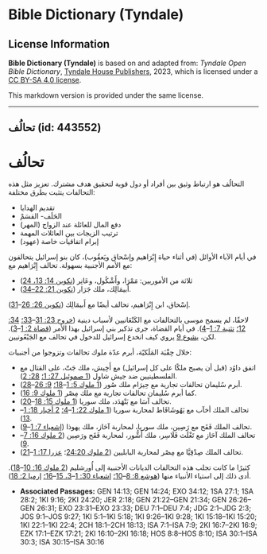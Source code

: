 # Bible Dictionary (Tyndale)

## License Information

**Bible Dictionary (Tyndale)** is based on and adapted from: _Tyndale Open Bible Dictionary_, [Tyndale House Publishers](https://tyndaleopenresources.com/), 2023, which is licensed under a [CC BY-SA 4.0 license](https://creativecommons.org/licenses/by-sa/4.0/legalcode.en).

This markdown version is provided under the same license.



--------------------------------

## تحالُف (id: 443552)

تحالُف
======

التحالُف هو ارتباط وثيق بين أفراد أو دول قوية لتحقيق هدف مشترك. تعزيز مثل هذه التحالفات يتثبت بطرق مختلفة:

* تقديم الهدايا
* الحَلَف\- القسَمْ
* دفع المال للعائلة عند الزواج (المهر)
* ترتيب الزيجات بين العائلات المهمة
* إبرام اتفاقيات خاصة (عهود)

في أيام الآباء الأوائل (في أثناء حياة إِبْرَاهيم وإسْحاق ويَعقُوب)، كان بنو إسرائيل يتحالفون مع الأمم الأجنبية بسهولة. تحالف إِبْرَاهيم مع:

* ثلاثة من الأموريين: مَمْرَا، وأَشْكُول، وعَانِر ([تكوين 14: 13، 24](https://ref.ly/Gen14:13,Gen14:24))
* أَبيمَالِك، ملك جَرَار ([تكوين 21: 22–34](https://ref.ly/Gen21:22-Gen21:34)).

إسْحاق، ابن إِبْرَاهيم، تحالف أيضًا مع أَبيمَالِك ([تكوين 26: 26](https://ref.ly/Gen26:26-Gen26:31)–[31](https://ref.ly/Gen26:26-Gen26:31)).

لاحقًا، لم يسمح موسى بالتحالفات مع الكَنْعَانيين لأسباب دينية ([خروج 23: 31](https://ref.ly/Exod23:31-Exod23:33)–[33؛](https://ref.ly/Exod23:31-Exod23:33) [34: 12؛](https://ref.ly/Exod34:12) [تثنية 7: 1](https://ref.ly/Deut7:1-Deut7:4)–[4](https://ref.ly/Deut7:1-Deut7:4)). في أيام القضاة، جرى تذكير بني إسرائيل بهذا الأمر ([قضاة 2: 1](https://ref.ly/Judg2:1-Judg2:3)–[3](https://ref.ly/Judg2:1-Judg2:3)). لكن، [يشوع 9](https://ref.ly/Josh9:1-Josh9:27) يروي كيف انخدع إسرائيل للدخول في تحالف مع الجَبْعُونيين.

خلال حِقْبَة المَلَكيّة، أبرم عدّة ملوك تحالفات وتزوجوا من أجنبيات:

* اتفق داوُد (قبل أن يصبح ملكًا على كل إسرائيل) مع أَخِيش، ملك جَتّ، على القتال مع الفلسطينيين ضد جيش شاول ([1 صموئيل 27: 1؛](https://ref.ly/1Sam27:1) [28: 2](https://ref.ly/1Sam28:2)).
* أبرم سُليمان تحالفات تجارية مع حِيرَام ملك صُور ([1 ملوك 5: 1](https://ref.ly/1Kgs5:1-1Kgs5:18)–[18؛](https://ref.ly/1Kgs5:1-1Kgs5:18) [9: 26](https://ref.ly/1Kgs9:26-1Kgs9:28)–[28](https://ref.ly/1Kgs9:26-1Kgs9:28)).
* كما أبرم سُليمان تحالفات تجارية مع ملك مِصْر ([1 ملوك 9: 16](https://ref.ly/1Kgs9:16)).
* تحالف آسَا مع بَنْهَدَد، ملك سوريا ([1 ملوك 15: 18](https://ref.ly/1Kgs15:18-1Kgs15:20)–[20](https://ref.ly/1Kgs15:18-1Kgs15:20)).
* تحالف الملك أخآب مع يَهُوشَافَاط لمحاربة سوريا ([1 ملوك 22: 1](https://ref.ly/1Kgs22:1-1Kgs22:4)–[4؛](https://ref.ly/1Kgs22:1-1Kgs22:4) [2 أخبار 18: 1](https://ref.ly/2Chr18:1-2Chr18:13)–[13](https://ref.ly/2Chr18:1-2Chr18:13)).
* تحالف الملك فَقَح مع رَصِين، ملك سوريا، لمحاربة آحَاز، ملك يهوذا ([إشعياء 7: 1](https://ref.ly/Isa7:1-Isa7:9)–[9](https://ref.ly/Isa7:1-Isa7:9)).
* تحالف الملك آحَاز مع تَغْلَث فَلَاسِر، ملك أَشُّور، لمحاربة فَقَح ورَصِين ([2 ملوك 16: 7](https://ref.ly/2Kgs16:7-2Kgs16:9)–[9](https://ref.ly/2Kgs16:7-2Kgs16:9)).
* تحالف الملك صِدْقِيَّا مع مِصْر لمحاربة البابليين ([2 ملوك 24:20](https://ref.ly/2Kgs24:20)؛ [عزرا 17: 1](https://ref.ly/Ezek17:1-Ezek17:21)–[21](https://ref.ly/Ezek17:1-Ezek17:21)).

كثيرًا ما كانت تجلب هذه التحالفات الديانات الأجنبية إلى أُورشليم ([2 ملوك 16: 10](https://ref.ly/2Kgs16:10-2Kgs16:18)–[18](https://ref.ly/2Kgs16:10-2Kgs16:18)). أدى ذلك إلى استياء الأنبياء منها ([هوشع 8: 8](https://ref.ly/Hos8:8-Hos8:10)–[10؛](https://ref.ly/Hos8:8-Hos8:10) [إشعياء 30: 1](https://ref.ly/Isa30:1-Isa30:3,Isa30:15-Isa30:16)–[3، 15](https://ref.ly/Isa30:1-Isa30:3,Isa30:15-Isa30:16)–[16؛](https://ref.ly/Isa30:1-Isa30:3,Isa30:15-Isa30:16) [إرميا 2: 18](https://ref.ly/Jer2:18)).

* **Associated Passages:** GEN 14:13; GEN 14:24; EXO 34:12; 1SA 27:1; 1SA 28:2; 1KI 9:16; 2KI 24:20; JER 2:18; GEN 21:22–GEN 21:34; GEN 26:26–GEN 26:31; EXO 23:31–EXO 23:33; DEU 7:1–DEU 7:4; JDG 2:1–JDG 2:3; JOS 9:1–JOS 9:27; 1KI 5:1–1KI 5:18; 1KI 9:26–1KI 9:28; 1KI 15:18–1KI 15:20; 1KI 22:1–1KI 22:4; 2CH 18:1–2CH 18:13; ISA 7:1–ISA 7:9; 2KI 16:7–2KI 16:9; EZK 17:1–EZK 17:21; 2KI 16:10–2KI 16:18; HOS 8:8–HOS 8:10; ISA 30:1–ISA 30:3; ISA 30:15–ISA 30:16

